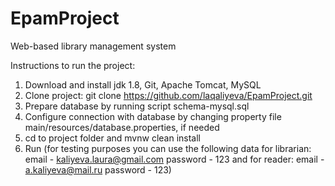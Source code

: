 # EpamProject

Web-based library management system

Instructions to run the project: 

1. Download and install jdk 1.8, Git, Apache Tomcat, MySQL
2. Clone project: git clone https://github.com/laqaliyeva/EpamProject.git
3. Prepare database by running script schema-mysql.sql
4. Configure connection with database by changing property file main/resources/database.properties, if needed
5. cd to project folder and mvnw clean install
6. Run (for testing purposes you can use the following data for librarian: email - kaliyeva.laura@gmail.com password - 123 and for reader: email - a.kaliyeva@mail.ru password - 123)
